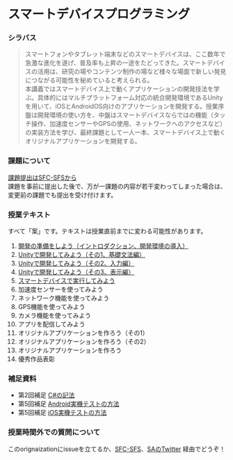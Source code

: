 # スマートデバイスプログラミング

### シラバス
> スマートフォンやタブレット端末などのスマートデバイスは、ここ数年で急激な進化を遂げ、普及率も上昇の一途をたどってきた。スマートデバイスの活用は、研究の場やコンテンツ制作の場など様々な場面で新しい発見につながる可能性を秘めていると考えられる。  
本講義ではスマートデバイス上で動くアプリケーションの開発技法を学ぶ。具体的にはマルチプラットフォーム対応の統合開発環境であるUnityを用いて、iOSとAndroidOS向けのアプリケーションを開発する。授業序盤は開発環境の使い方を、中盤はスマートデバイスならではの機能（タッチ操作、加速度センサーやGPSの使用、ネットワークへのアクセスなど）の実装方法を学び、最終課題として一人一本、スマートデバイス上で動くオリジナルアプリケーションを開発する。

### 課題について
[課題提出はSFC-SFSから](https://vu8.sfc.keio.ac.jp/sfc-sfs/)  
課題を事前に提出した後で、万が一課題の内容が若干変わってしまった場合は、変更前の課題でも提出を受け付けます。

### 授業テキスト
すべて「案」です。テキストは授業直前までに変わる可能性があります。

1. [開発の準備をしよう（イントロダクション、開発環境の導入）](/k01.md)
1. [Unityで開発してみよう（その1、基礎文法編）](/k02.md)
1. [Unityで開発してみよう（その2、入力編）](/k03.md)
1. [Unityで開発してみよう（その3、表示編）](/k04.md)
1. [スマートデバイスで実行してみよう](/k05.md)
1. 加速度センサーを使ってみよう
1. ネットワーク機能を使ってみよう
1. GPS機能を使ってみよう
1. カメラ機能を使ってみよう
1. アプリを配信してみよう
1. オリジナルアプリケーションを作ろう（その1）
1. オリジナルアプリケーションを作ろう（その2）
1. オリジナルアプリケーションを作ろう
1. 優秀作品表彰

### 補足資料

* 第2回補足 [C#の記法](/k02.csharp.md)
* 第5回補足 [Android実機テストの方法](/k05_develop_android.md)
* 第5回補足 [iOS実機テストの方法](/k05_develop_ios.md)

### 授業時間外での質問について
このorignaizationにissueを立てるか、[SFC-SFS](https://vu8.sfc.keio.ac.jp/sfc-sfs/)、[SAのTwitter](https://twitter.com/_seibe) 経由でどうぞ！
